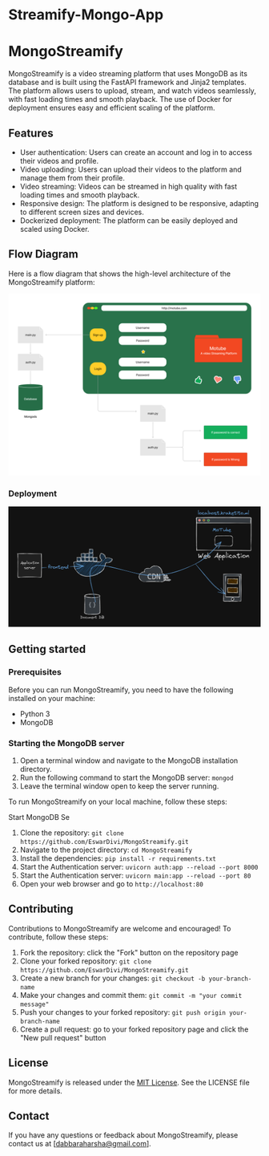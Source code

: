 # Streamify-Mongo-App

# MongoStreamify

MongoStreamify is a video streaming platform that uses MongoDB as its database and is built using the FastAPI framework and Jinja2 templates. The platform allows users to upload, stream, and watch videos seamlessly, with fast loading times and smooth playback. The use of Docker for deployment ensures easy and efficient scaling of the platform.



## Features

- User authentication: Users can create an account and log in to access their videos and profile.
- Video uploading: Users can upload their videos to the platform and manage them from their profile.
- Video streaming: Videos can be streamed in high quality with fast loading times and smooth playback.
- Responsive design: The platform is designed to be responsive, adapting to different screen sizes and devices.
- Dockerized deployment: The platform can be easily deployed and scaled using Docker.


## Flow Diagram

Here is a flow diagram that shows the high-level architecture of the MongoStreamify platform:

![Alt text](Images/Flow.png)

### Deployment 

![Alt text](Images/Deply.png)

## Getting started

### Prerequisites

Before you can run MongoStreamify, you need to have the following installed on your machine:

- Python 3
- MongoDB

### Starting the MongoDB server

1. Open a terminal window and navigate to the MongoDB installation directory.
2. Run the following command to start the MongoDB server: `mongod`
3. Leave the terminal window open to keep the server running.

To run MongoStreamify on your local machine, follow these steps:

Start MongoDB Se

1. Clone the repository: `git clone https://github.com/EswarDivi/MongoStreamify.git`
2. Navigate to the project directory: `cd MongoStreamify`
3. Install the dependencies: `pip install -r requirements.txt`
4. Start the Authentication server: `uvicorn auth:app --reload --port 8000`
5. Start the Authentication server: `uvicorn main:app --reload --port 80`
6. Open your web browser and go to `http://localhost:80`

## Contributing

Contributions to MongoStreamify are welcome and encouraged! To contribute, follow these steps:

1. Fork the repository: click the "Fork" button on the repository page
2. Clone your forked repository: `git clone https://github.com/EswarDivi/MongoStreamify.git`
3. Create a new branch for your changes: `git checkout -b your-branch-name`
4. Make your changes and commit them: `git commit -m "your commit message"`
5. Push your changes to your forked repository: `git push origin your-branch-name`
6. Create a pull request: go to your forked repository page and click the "New pull request" button

## License

MongoStreamify is released under the [MIT License](https://opensource.org/licenses/MIT). 
See the LICENSE file for more details.

## Contact

If you have any questions or feedback about MongoStreamify, please contact us at [dabbaraharsha@gmail.com].

